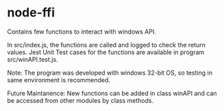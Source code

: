 # node-ffi

Contains few functions to interact with windows API.

In src/index.js, the functions are called and logged to check the return values. Jest Unit Test cases for the functions are available in program src/winAPI.test.js.

Note: The program was developed with windows 32-bit OS, so testing in same environment is recommended.

Future Maintanence: New functions can be added in class winAPI and can be accessed from other modules by class methods.
